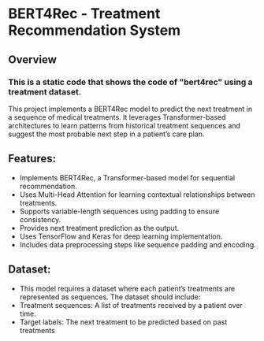 # **BERT4Rec - Treatment Recommendation System**

## **Overview**
### **This is a static code that shows the code of **"bert4rec"** using a treatment dataset.**

This project implements a BERT4Rec model to predict the next treatment in a sequence of medical treatments. It leverages Transformer-based architectures to learn patterns from historical treatment sequences and suggest the most probable next step in a patient’s care plan.

## **Features:**
* Implements BERT4Rec, a Transformer-based model for sequential recommendation.
* Uses Multi-Head Attention for learning contextual relationships between treatments.
* Supports variable-length sequences using padding to ensure consistency.
* Provides next treatment prediction as the output.
* Uses TensorFlow and Keras for deep learning implementation.
* Includes data preprocessing steps like sequence padding and encoding.

## **Dataset:**
* This model requires a dataset where each patient’s treatments are represented as sequences. The dataset should include:
* Treatment sequences: A list of treatments received by a patient over time.
* Target labels: The next treatment to be predicted based on past treatments
